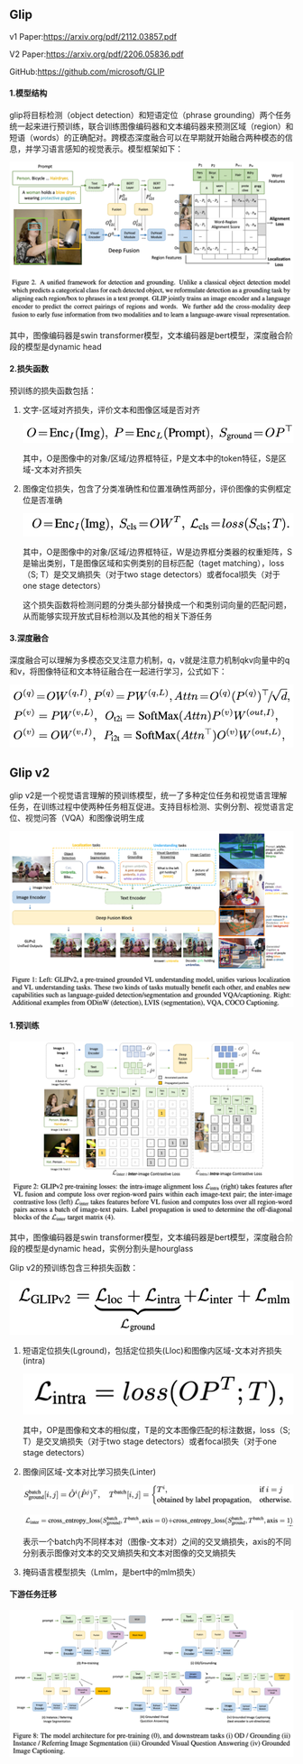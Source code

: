 ## Glip

v1 Paper:https://arxiv.org/pdf/2112.03857.pdf

V2 Paper:https://arxiv.org/pdf/2206.05836.pdf

GitHub:https://github.com/microsoft/GLIP

#### 1.模型结构

glip将目标检测（object detection）和短语定位（phrase grounding）两个任务统一起来进行预训练，联合训练图像编码器和文本编码器来预测区域（region）和短语（words）的正确配对。跨模态深度融合可以在早期就开始融合两种模态的信息，并学习语言感知的视觉表示。模型框架如下：

![](image/glip1.png)

其中，图像编码器是swin transformer模型，文本编码器是bert模型，深度融合阶段的模型是dynamic head

#### 2.损失函数

预训练的损失函数包括：

1. 文字-区域对齐损失，评价文本和图像区域是否对齐

   ![](image/glip3.png)

   其中，O是图像中的对象/区域/边界框特征，P是文本中的token特征，S是区域-文本对齐损失

2. 图像定位损失，包含了分类准确性和位置准确性两部分，评价图像的实例框定位是否准确

   ![](image/glip2.png)

   其中，O是图像中的对象/区域/边界框特征，W是边界框分类器的权重矩阵，S是输出类别，T是图像区域和实例类别的目标匹配（taget matching），loss（S; T）是交叉熵损失（对于two stage detectors）或者focal损失（对于one stage detectors）

   这个损失函数将检测问题的分类头部分替换成一个和类别词向量的匹配问题，从而能够实现开放式目标检测以及其他的相关下游任务

#### 3.深度融合

深度融合可以理解为多模态交叉注意力机制，q，v就是注意力机制qkv向量中的q和v，将图像特征和文本特征融合在一起进行学习，公式如下：

![](image/glip4.png)

## Glip v2

glip v2是一个视觉语言理解的预训练模型，统一了多种定位任务和视觉语言理解任务，在训练过程中使两种任务相互促进。支持目标检测、实例分割、视觉语言定位、视觉问答（VQA）和图像说明生成

![](image/glipv2-1.png)

#### 1.预训练

![](image/glipv2-2.png)

其中，图像编码器是swin transformer模型，文本编码器是bert模型，深度融合阶段的模型是dynamic head，实例分割头是hourglass

Glip v2的预训练包含三种损失函数：

![](image/glipv2-3.png)

1. 短语定位损失(Lground)，包括定位损失(Lloc)和图像内区域-文本对齐损失(intra)

   ![](image/glipv2-4.png)

   其中，OP是图像和文本的相似度，T是的文本图像匹配的标注数据，loss（S; T）是交叉熵损失（对于two stage detectors）或者focal损失（对于one stage detectors）

2. 图像间区域-文本对比学习损失(Linter)

   ![](image/glipv2-5.png)

   ![](image/glipv2-6.png)

   表示一个batch内不同样本对（图像-文本对）之间的交叉熵损失，axis的不同分别表示图像对文本的交叉熵损失和文本对图像的交叉熵损失

3. 掩码语言模型损失（Lmlm，是bert中的mlm损失）

#### 下游任务迁移

![](image/glipv2-7.png)

